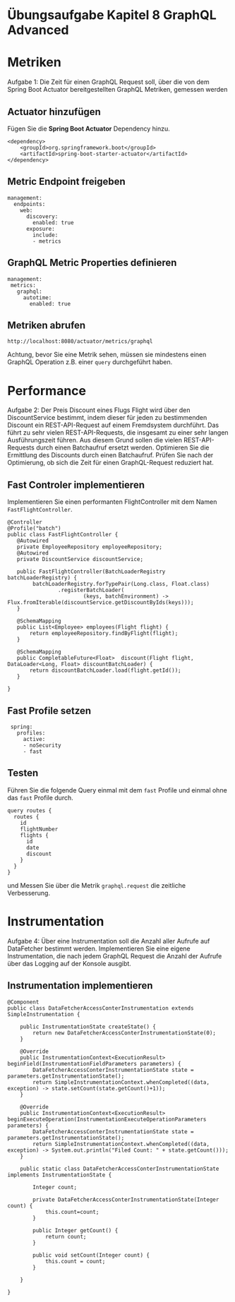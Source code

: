 # Übungsaufgabe Kapitel 8 GraphQL Advanced   

# Metriken 
Aufgabe 1: Die Zeit für einen GraphQL Request soll, über die von dem Spring Boot Actuator bereitgestellten GraphQL Metriken, gemessen werden

## Actuator hinzufügen 

Fügen Sie die **Spring Boot Actuator** Dependency hinzu. 

```
<dependency>
	<groupId>org.springframework.boot</groupId>
	<artifactId>spring-boot-starter-actuator</artifactId>
</dependency>

```

## Metric Endpoint freigeben 

```
management:
  endpoints:
    web:
      discovery:
        enabled: true
      exposure:
        include:
        - metrics
```

## GraphQL Metric Properties definieren

 ```
management:
  metrics:
    graphql:
      autotime:
        enabled: true
```

## Metriken abrufen 

 ```
http://localhost:8080/actuator/metrics/graphql
```

Achtung, bevor Sie eine Metrik sehen, müssen sie mindestens einen GraphQL Operation z.B. einer ``query`` durchgeführt haben. 


# Performance 
Aufgabe 2: Der Preis Discount eines Flugs Flight wird über den DiscountService bestimmt, indem dieser für jeden zu bestimmenden Discount ein REST-API-Request auf einem Fremdsystem durchführt. Das führt zu sehr vielen REST-API-Requests, die insgesamt zu einer sehr langen Ausführungszeit führen. Aus diesem Grund sollen die vielen REST-API-Requests durch einen Batchaufruf ersetzt werden. Optimieren Sie die Ermittlung des Discounts durch einen Batchaufruf. Prüfen Sie nach der Optimierung, ob sich die Zeit für einen GraphQL-Request reduziert hat.   

## Fast Controler implementieren 

Implementieren Sie einen performanten FlightController mit dem Namen ``FastFlightController``. 

 ```
@Controller
@Profile("batch")
public class FastFlightController { 
    @Autowired 
    private EmployeeRepository employeeRepository;    
    @Autowired
    private DiscountService discountService;
    
    public FastFlightController(BatchLoaderRegistry batchLoaderRegistry) {
         batchLoaderRegistry.forTypePair(Long.class, Float.class)
                 .registerBatchLoader(
                         (keys, batchEnvironment) -> Flux.fromIterable(discountService.getDiscountByIds(keys)));                        
    }
    
    @SchemaMapping
    public List<Employee> employees(Flight flight) {
    	return employeeRepository.findByFlight(flight);
    }  
    
    @SchemaMapping
    public CompletableFuture<Float>  discount(Flight flight, DataLoader<Long, Float> discountBatchLoader) {
    	return discountBatchLoader.load(flight.getId());
    }
    
}

```
## Fast Profile setzen 

```
 spring:
   profiles:
     active:
     - noSecurity
     - fast
```

## Testen 
Führen Sie die folgende Query einmal mit dem ``fast`` Profile und einmal ohne das ``fast`` Profile durch.

```
query routes {
  routes {
    id
    flightNumber
    flights {
      id
      date
      discount
    }
  }
}
```

und Messen Sie über die Metrik ``graphql.request`` die zeitliche Verbesserung.  


# Instrumentation 
Aufgabe 4: Über eine Instrumentation soll die Anzahl aller Aufrufe auf DataFetcher bestimmt werden. Implementieren Sie eine eigene Instrumentation, die nach jedem GraphQL Request die Anzahl der Aufrufe über das Logging auf der Konsole ausgibt. 

## Instrumentation implementieren 

```
@Component
public class DataFetcherAccessConterInstrumentation extends SimpleInstrumentation {

    public InstrumentationState createState() {
        return new DataFetcherAccessConterInstrumentationState(0);    
    }

    @Override
    public InstrumentationContext<ExecutionResult> beginField(InstrumentationFieldParameters parameters) {
        DataFetcherAccessConterInstrumentationState state = parameters.getInstrumentationState();
        return SimpleInstrumentationContext.whenCompleted((data, exception) -> state.setCount(state.getCount()+1));
    }

    @Override
    public InstrumentationContext<ExecutionResult> beginExecuteOperation(InstrumentationExecuteOperationParameters parameters) {
        DataFetcherAccessConterInstrumentationState state = parameters.getInstrumentationState();
        return SimpleInstrumentationContext.whenCompleted((data, exception) -> System.out.println("Filed Count: " + state.getCount()));
    }

    public static class DataFetcherAccessConterInstrumentationState implements InstrumentationState {

        Integer count;

        private DataFetcherAccessConterInstrumentationState(Integer count) {
            this.count=count;
        }

        public Integer getCount() {
            return count;
        }

        public void setCount(Integer count) {
            this.count = count;
        } 

    }
    
}

```







